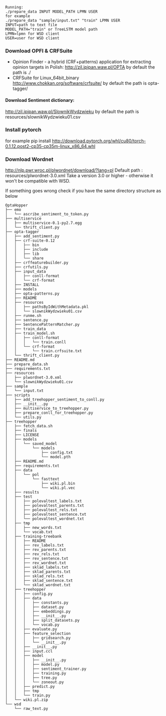 ```
Running:  
./prepare_data INPUT MODEL_PATH LPMN USER   
for example  
./prepare_data "sample/input.txt" "train" LPMN USER   
INPUT=path to text file
MODEL_PATH="train" or TreeLSTM model path
LPMN=lpmn for WSD client
USER=user for WSD client
```

### Download OPFI & CRFSuite
- Opinion Finder - a hybrid (CRF+patterns) application for extracting opinion targets in Polish:
http://zil.ipipan.waw.pl/OPTA
by default the path is ./
- CRFSuite for Linux_64bit_binary
http://www.chokkan.org/software/crfsuite/
by default the path is opta-tagger/


#### Download Sentiment dictionary:
http://zil.ipipan.waw.pl/SlownikWydzwieku
by default the path is resources/slownikWydzwieku01.csv

### Install pytorch
for example
pip install http://download.pytorch.org/whl/cu80/torch-0.1.12.post2-cp35-cp35m-linux_x86_64.whl

### Download Wordnet
http://nlp.pwr.wroc.pl/plwordnet/download/?lang=pl
Default path : resources/plwordnet-3.0.xml
Take a version 3.0 or higher - otherwise it won't be compatible with WSD.

If something goes wrong check if you have the same directory structure as below  
```
OptaHopper
├── emo
│   └── ascribe_sentiment_to_token.py
├── multiservice
│   ├── multiservice-0.1-py2.7.egg
│   └── thrift_client.py
├── opta-tagger
│   ├── add_sentiment.py
│   ├── crf-suite-0.12
│   │   ├── bin
│   │   ├── include
│   │   ├── lib
│   │   └── share
│   ├── crffeaturebuilder.py
│   ├── crfutils.py
│   ├── input_data
│   │   ├── conll-format
│   │   └── crf-format
│   ├── INSTALL
│   ├── models
│   ├── opta-patterns.py
│   ├── README
│   ├── resources
│   │   ├── pathsByIdWithMetadata.pkl
│   │   └── slownikWydzwieku01.csv
│   ├── runme.sh
│   ├── sentence.py
│   ├── SentencePatternMatcher.py
│   ├── train_data
│   ├── train_model.sh
│   │   ├── conll-format
│   │   │   └── train.conll
│   │   └── crf-format
│   │       └── train.crfsuite.txt
│   └── thrift_client.py
├── README.md
├── prepare_data.sh
├── requirements.txt
├── resources
│   ├── plwordnet-3.0.xml
│   └── slownikWydzwieku01.csv
├── sample
│   └── input.txt
├── scripts
│   ├── add_treehopper_sentiment_to_conll.py
│   ├── __init__.py
│   ├── multiservice_to_treehopper.py
│   ├── prepare_conll_for_treehopper.py
│   └── utils.py
├── treehopper
│   ├── fetch_data.sh
│   ├── finals
│   ├── LICENSE
│   ├── models
│   │   └── saved_model
│   │       └── models
│   │           ├── config.txt
│   │           └── model.pth
│   ├── README.md
│   ├── requirements.txt
│   ├── data
│   │   └── pol
│   │       └── fasttext
│   │           ├── wiki.pl.bin
│   │           └── wiki.pl.vec
│   ├── results
│   ├── test
│   │   ├── polevaltest_labels.txt
│   │   ├── polevaltest_parents.txt
│   │   ├── polevaltest_rels.txt
│   │   ├── polevaltest_sentence.txt
│   │   └── polevaltest_wordnet.txt
│   ├── tmp
│   │   ├── new_words.txt
│   │   └── vocab.txt
│   ├── training-treebank
│   │   ├── README
│   │   ├── rev_labels.txt
│   │   ├── rev_parents.txt
│   │   ├── rev_rels.txt
│   │   ├── rev_sentence.txt
│   │   ├── rev_wordnet.txt
│   │   ├── sklad_labels.txt
│   │   ├── sklad_parents.txt
│   │   ├── sklad_rels.txt
│   │   ├── sklad_sentence.txt
│   │   └── sklad_wordnet.txt
│   ├── treehopper
│   │   ├── config.py
│   │   ├── data
│   │   │   ├── constants.py
│   │   │   ├── dataset.py
│   │   │   ├── embeddings.py
│   │   │   ├── __init__.py
│   │   │   ├── split_datasets.py
│   │   │   └── vocab.py
│   │   ├── evaluate.py
│   │   ├── feature_selection
│   │   │   ├── gridsearch.py
│   │   │   └── __init__.py
│   │   ├── __init__.py
│   │   ├── input.ccl
│   │   ├── model
│   │   │   ├── __init__.py
│   │   │   ├── model.py
│   │   │   ├── sentiment_trainer.py
│   │   │   ├── training.py
│   │   │   ├── tree.py
│   │   │   └── zoneout.py
│   │   ├── predict.py
│   │   ├── tmp
│   │   └── train.py
│   └── wiki.pl.zip
└── wsd
    └── raw_text.py
   ```
